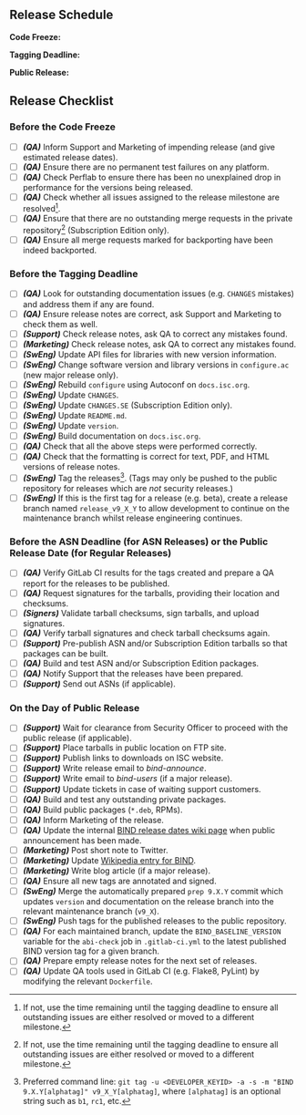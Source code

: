 ## Release Schedule

**Code Freeze:**

**Tagging Deadline:**

**Public Release:**

## Release Checklist

### Before the Code Freeze

 - [ ] ***(QA)*** Inform Support and Marketing of impending release (and give estimated release dates).
 - [ ] ***(QA)*** Ensure there are no permanent test failures on any platform.
 - [ ] ***(QA)*** Check Perflab to ensure there has been no unexplained drop in performance for the versions being released.
 - [ ] ***(QA)*** Check whether all issues assigned to the release milestone are resolved[^1].
 - [ ] ***(QA)*** Ensure that there are no outstanding merge requests in the private repository[^1] (Subscription Edition only).
 - [ ] ***(QA)*** Ensure all merge requests marked for backporting have been indeed backported.

### Before the Tagging Deadline

 - [ ] ***(QA)*** Look for outstanding documentation issues (e.g. `CHANGES` mistakes) and address them if any are found.
 - [ ] ***(QA)*** Ensure release notes are correct, ask Support and Marketing to check them as well.
 - [ ] ***(Support)*** Check release notes, ask QA to correct any mistakes found.
 - [ ] ***(Marketing)*** Check release notes, ask QA to correct any mistakes found.
 - [ ] ***(SwEng)*** Update API files for libraries with new version information.
 - [ ] ***(SwEng)*** Change software version and library versions in `configure.ac` (new major release only).
 - [ ] ***(SwEng)*** Rebuild `configure` using Autoconf on `docs.isc.org`.
 - [ ] ***(SwEng)*** Update `CHANGES`.
 - [ ] ***(SwEng)*** Update `CHANGES.SE` (Subscription Edition only).
 - [ ] ***(SwEng)*** Update `README.md`.
 - [ ] ***(SwEng)*** Update `version`.
 - [ ] ***(SwEng)*** Build documentation on `docs.isc.org`.
 - [ ] ***(QA)*** Check that all the above steps were performed correctly.
 - [ ] ***(QA)*** Check that the formatting is correct for text, PDF, and HTML versions of release notes.
 - [ ] ***(SwEng)*** Tag the releases[^2].  (Tags may only be pushed to the public repository for releases which are *not* security releases.)
 - [ ] ***(SwEng)*** If this is the first tag for a release (e.g. beta), create a release branch named `release_v9_X_Y` to allow development to continue on the maintenance branch whilst release engineering continues.

### Before the ASN Deadline (for ASN Releases) or the Public Release Date (for Regular Releases)

 - [ ] ***(QA)*** Verify GitLab CI results for the tags created and prepare a QA report for the releases to be published.
 - [ ] ***(QA)*** Request signatures for the tarballs, providing their location and checksums.
 - [ ] ***(Signers)*** Validate tarball checksums, sign tarballs, and upload signatures.
 - [ ] ***(QA)*** Verify tarball signatures and check tarball checksums again.
 - [ ] ***(Support)*** Pre-publish ASN and/or Subscription Edition tarballs so that packages can be built.
 - [ ] ***(QA)*** Build and test ASN and/or Subscription Edition packages.
 - [ ] ***(QA)*** Notify Support that the releases have been prepared.
 - [ ] ***(Support)*** Send out ASNs (if applicable).

### On the Day of Public Release

 - [ ] ***(Support)*** Wait for clearance from Security Officer to proceed with the public release (if applicable).
 - [ ] ***(Support)*** Place tarballs in public location on FTP site.
 - [ ] ***(Support)*** Publish links to downloads on ISC website.
 - [ ] ***(Support)*** Write release email to *bind-announce*.
 - [ ] ***(Support)*** Write email to *bind-users* (if a major release).
 - [ ] ***(Support)*** Update tickets in case of waiting support customers.
 - [ ] ***(QA)*** Build and test any outstanding private packages.
 - [ ] ***(QA)*** Build public packages (`*.deb`, RPMs).
 - [ ] ***(QA)*** Inform Marketing of the release.
 - [ ] ***(QA)*** Update the internal [BIND release dates wiki page](https://wiki.isc.org/bin/view/Main/BindReleaseDates) when public announcement has been made.
 - [ ] ***(Marketing)*** Post short note to Twitter.
 - [ ] ***(Marketing)*** Update [Wikipedia entry for BIND](https://en.wikipedia.org/wiki/BIND).
 - [ ] ***(Marketing)*** Write blog article (if a major release).
 - [ ] ***(QA)*** Ensure all new tags are annotated and signed.
 - [ ] ***(SwEng)*** Merge the automatically prepared `prep 9.X.Y` commit which updates `version` and documentation on the release branch into the relevant maintenance branch (`v9_X`).
 - [ ] ***(SwEng)*** Push tags for the published releases to the public repository.
 - [ ] ***(QA)*** For each maintained branch, update the `BIND_BASELINE_VERSION` variable for the `abi-check` job in `.gitlab-ci.yml` to the latest published BIND version tag for a given branch.
 - [ ] ***(QA)*** Prepare empty release notes for the next set of releases.
 - [ ] ***(QA)*** Update QA tools used in GitLab CI (e.g. Flake8, PyLint) by modifying the relevant `Dockerfile`.

[^1]: If not, use the time remaining until the tagging deadline to ensure all outstanding issues are either resolved or moved to a different milestone.

[^2]: Preferred command line: `git tag -u <DEVELOPER_KEYID> -a -s -m "BIND 9.X.Y[alphatag]" v9_X_Y[alphatag]`, where `[alphatag]` is an optional string such as `b1`, `rc1`, etc.
